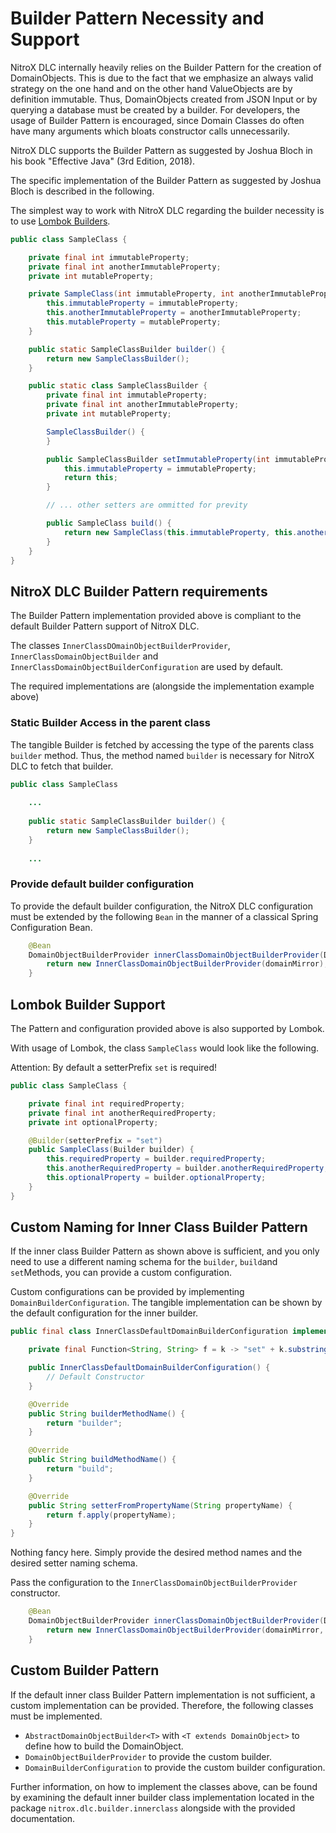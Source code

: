 # Builder Pattern Necessity and Support

NitroX DLC internally heavily relies on the Builder Pattern for the creation of DomainObjects. This is due to the fact
that we emphasize an always valid strategy on the one hand and on the other hand ValueObjects are by definition immutable. 
Thus, DomainObjects created from JSON Input or by querying a database must be created by a builder. 
For developers, the usage of Builder Pattern is encouraged, since Domain Classes do often have many arguments
which bloats constructor calls unnecessarily.

NitroX DLC supports the Builder Pattern as suggested by Joshua Bloch in his book "Effective Java" (3rd Edition, 2018).

The specific implementation of the Builder Pattern as suggested by Joshua Bloch is described in the following.

The simplest way to work with NitroX DLC regarding the builder necessity is to use [Lombok Builders](#lombok-builder-support).

```java
public class SampleClass {

    private final int immutableProperty;
    private final int anotherImmutableProperty;
    private int mutableProperty;

    private SampleClass(int immutableProperty, int anotherImmutableProperty, int mutableProperty) {
        this.immutableProperty = immutableProperty;
        this.anotherImmutableProperty = anotherImmutableProperty;
        this.mutableProperty = mutableProperty;
    }

    public static SampleClassBuilder builder() {
        return new SampleClassBuilder();
    }

    public static class SampleClassBuilder {
        private final int immutableProperty;
        private final int anotherImmutableProperty;
        private int mutableProperty;

        SampleClassBuilder() {
        }

        public SampleClassBuilder setImmutableProperty(int immutableProperty) {
            this.immutableProperty = immutableProperty;
            return this;
        }

        // ... other setters are ommitted for previty

        public SampleClass build() {
            return new SampleClass(this.immutableProperty, this.anotherImmutableProperty, this.mutableProperty);
        }
    }
}
```

## NitroX DLC Builder Pattern requirements

The Builder Pattern implementation provided above is compliant to the default Builder Pattern support of NitroX DLC.

The classes `InnerClassDOmainObjectBuilderProvider`,
`InnerClassDomainObjectBuilder` and `InnerClassDomainObjectBuilderConfiguration` are used by default. 

The required implementations are (alongside the implementation example above)

### Static Builder Access in the parent class

The tangible Builder is fetched by accessing the type of the parents class `builder` method. Thus, the method
named `builder` is necessary for NitroX DLC to fetch that builder.

```java
public class SampleClass
    
    ...
    
    public static SampleClassBuilder builder() {
        return new SampleClassBuilder();
    }
    
    ...
```

### Provide default builder configuration

To provide the default builder configuration, the NitroX DLC configuration must be extended by the following
`Bean` in the manner of a classical Spring Configuration Bean. 

```java
    @Bean
    DomainObjectBuilderProvider innerClassDomainObjectBuilderProvider(DomainMirror domainMirror){
        return new InnerClassDomainObjectBuilderProvider(domainMirror);
    }

```

<a name="lombok-builder-support"></a>
## Lombok Builder Support 

The Pattern and configuration provided above is also supported by Lombok.

With usage of Lombok, the class `SampleClass` would look like the following.

Attention: By default a setterPrefix `set` is required!

```java
public class SampleClass {

    private final int requiredProperty;
    private final int anotherRequiredProperty;
    private int optionalProperty;

    @Builder(setterPrefix = "set")
    public SampleClass(Builder builder) {
        this.requiredProperty = builder.requiredProperty;
        this.anotherRequiredProperty = builder.anotherRequiredProperty;
        this.optionalProperty = builder.optionalProperty;
    }
}
```

## Custom Naming for Inner Class Builder Pattern

If the inner class Builder Pattern as shown above is sufficient, and you only need to use a different naming
schema for the `builder`, `build`and `set`Methods, you can provide a custom configuration.

Custom configurations can be provided by implementing `DomainBuilderConfiguration`. The tangible implementation
can be shown by the default configuration for the inner builder.

```java
public final class InnerClassDefaultDomainBuilderConfiguration implements DomainBuilderConfiguration {

    private final Function<String, String> f = k -> "set" + k.substring(0, 1).toUpperCase() + k.substring(1);

    public InnerClassDefaultDomainBuilderConfiguration() {
        // Default Constructor
    }

    @Override
    public String builderMethodName() {
        return "builder";
    }

    @Override
    public String buildMethodName() {
        return "build";
    }

    @Override
    public String setterFromPropertyName(String propertyName) {
        return f.apply(propertyName);
    }
}
```

Nothing fancy here. Simply provide the desired method names and the desired setter naming schema.

Pass the configuration to the `InnerClassDomainObjectBuilderProvider` constructor.

```java
    @Bean
    DomainObjectBuilderProvider innerClassDomainObjectBuilderProvider(DomainMirror domainMirror){
        return new InnerClassDomainObjectBuilderProvider(domainMirror, new MyNewInnerDomainBuilderConfiguration());
    }
```

## Custom Builder Pattern

If the default inner class Builder Pattern implementation is not sufficient, a custom implementation can be provided.
Therefore, the following classes must be implemented.

* `AbstractDomainObjectBuilder<T>` with `<T extends DomainObject>` to define how to build the DomainObject.
* `DomainObjectBuilderProvider` to provide the custom builder.
* `DomainBuilderConfiguration` to provide the custom builder configuration.

Further information, on how to implement the classes above, can be found by examining the default
inner builder class implementation located in the package `nitrox.dlc.builder.innerclass` alongside
with the provided documentation.
